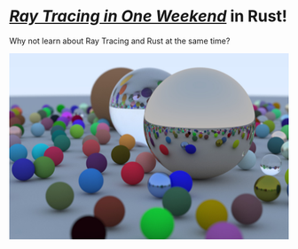[_Ray Tracing in One Weekend_](https://raytracing.github.io/books/RayTracingInOneWeekend.html) in Rust!
====================================================================================================

Why not learn about Ray Tracing and Rust at the same time?

![Final Render][final]

[final]:  images/final.jpg

